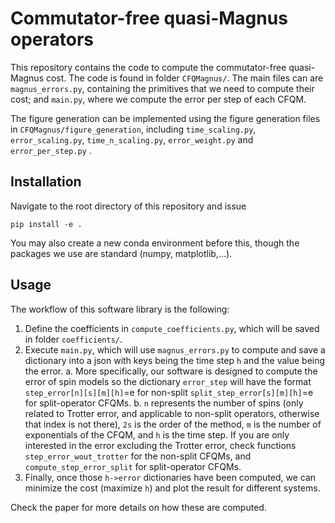 # Commutator-free quasi-Magnus operators

This repository contains the code to compute the commutator-free quasi-Magnus cost. The code is found in folder `CFQMagnus/`. The main files can are `magnus_errors.py`, containing the primitives that we need to compute their cost; and `main.py`, where we compute the error per step of each CFQM.

The figure generation can be implemented using the figure generation files in `CFQMagnus/figure_generation`, including `time_scaling.py`, `error_scaling.py`, `time_n_scaling.py`, `error_weight.py` and `error_per_step.py` .

## Installation

Navigate to the root directory of this repository and issue

```shell
pip install -e .
```

You may also create a new conda environment before this, though the packages we use are standard (numpy, matplotlib,...).

## Usage

The workflow of this software library is the following:

1. Define the coefficients in `compute_coefficients.py`, which will be saved in folder `coefficients/`.
2. Execute `main.py`, which will use `magnus_errors.py` to compute and save a dictionary into a json with keys being the time step `h` and the value being the error.
   a. More specifically, our software is designed to compute the error of spin models so the dictionary `error_step` will have the format `step_error[n][s][m][h]`=e for non-split `split_step_error[s][m][h]`=e for split-operator CFQMs.
   b.  `n` represents the number of spins (only related to Trotter error, and applicable to non-split operators, otherwise that index is not there), `2s` is the order of the method, `m` is the number of exponentials of the CFQM, and `h` is the time step. If you are only interested in the error excluding the Trotter error, check functions `step_error_wout_trotter` for the non-split CFQMs, and `compute_step_error_split` for split-operator CFQMs.
3. Finally, once those `h->error` dictionaries have been computed, we can minimize the cost (maximize `h`) and plot the result for different systems.

Check the paper for more details on how these are computed.
